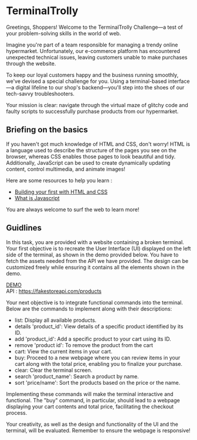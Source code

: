 # TerminalTrolly

Greetings, Shoppers! Welcome to the TerminalTrolly Challenge—a test of your problem-solving skills in the world of web.

Imagine you're part of a team responsible for managing a trendy online hypermarket. Unfortunately, our e-commerce platform has encountered unexpected technical issues, leaving customers unable to make purchases through the website.

To keep our loyal customers happy and the business running smoothly, we've devised a special challenge for you. Using a terminal-based interface—a digital lifeline to our shop's backend—you'll step into the shoes of our tech-savvy troubleshooters.

Your mission is clear: navigate through the virtual maze of glitchy code and faulty scripts to successfully purchase products from our hypermarket.

## Briefing on the basics

If you haven't got much knowledge of HTML and CSS, don't worry! HTML is a language used to describe the structure of the pages you see on the browser, whereas CSS enables those pages to look beautiful and tidy. Additionally, JavaScript can be used to create dynamically updating content, control multimedia, and animate images! 

Here are some resources to help you learn :
- [Building your first with HTML and CSS](https://learn.shayhowe.com/html-css/building-your-first-web-page/)
- [What is Javascript](https://developer.mozilla.org/en-US/docs/Learn/JavaScript/First_steps)

You are always welcome to surf the web to learn more!

## Guidlines

In this task, you are provided with a website containing a broken terminal. Your first objective is to recreate the User Interface (UI) displayed on the left side of the terminal, as shown in the demo provided below. You have to fetch the assets needed from the API we have provided. The design can be customized freely while ensuring it contains all the elements shown in the demo.

[DEMO](https://drive.google.com/file/d/1OZuKV-NKayKc-9--DWFuF29liGCuQaep/view?usp=sharing)
<br>
API : https://fakestoreapi.com/products

Your next objective is to integrate functional commands into the terminal. Below are the commands to implement along with their descriptions:

- list: Display all available products.
- details 'product_id': View details of a specific product identified by its ID.
- add 'product_id': Add a specific product to your cart using its ID.
- remove 'product id': To remove the product from the cart
- cart: View the current items in your cart.
- buy: Proceed to a new webpage where you can review items in your cart along with the total price, enabling you to finalize your purchase.
- clear: Clear the terminal screen.
- search 'product_name': Search a product by name.
- sort 'price/name': Sort the products based on the price or the name.

Implementing these commands will make the terminal interactive and functional. The "buy" command, in particular, should lead to a webpage displaying your cart contents and total price, facilitating the checkout process.

Your creativity, as well as the design and functionality of the UI and the terminal, will be evaluated. Remember to ensure the webpage is responsive!
